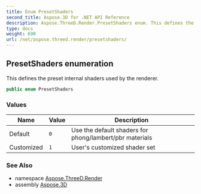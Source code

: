 ```yaml
---
title: Enum PresetShaders
second_title: Aspose.3D for .NET API Reference
description: Aspose.ThreeD.Render.PresetShaders enum. This defines the preset internal shaders used by the renderer
type: docs
weight: 690
url: /net/aspose.threed.render/presetshaders/
---
```

## PresetShaders enumeration

This defines the preset internal shaders used by the renderer.

```csharp
public enum PresetShaders
```

### Values

| Name | Value | Description |
| --- | --- | --- |
| Default | `0` | Use the default shaders for phong/lambert/pbr materials |
| Customized | `1` | User's customized shader set |

### See Also

* namespace [Aspose.ThreeD.Render](../../aspose.threed.render/)
* assembly [Aspose.3D](../../)


